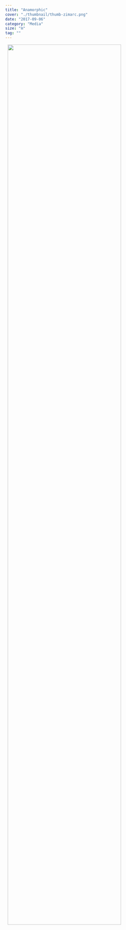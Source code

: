 ```yaml
---
title: "Anamorphic"
cover: "./thumbnail/thumb-zimarc.png"
date: "2017-09-06"
category: "Media"
size: "m"
tag: ""
---
```


&nbsp;
<img src="./img/anamorphic-welcome.gif" style="width:85%;height:85%;">




&nbsp;


